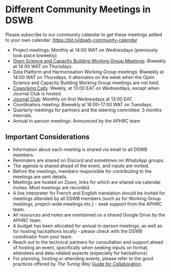 # Different Community Meetings in DSWB

Please subscribe to our community calendar to get these meetings added to your own calendar: https://bit.ly/dswb-community-calendar

- Project meetings: Monthly at 14:00 WAT on Wednesdays (previously took place biweekly)
- [Open Science and Capacity Building Working Group Meetings](./open-science-capacity-building-working-group.md): Biweekly at 14:00 WAT on Thursdays. 
- Data Platform and Harmonisation Working Group meetings: Biweekly at 14:00 WAT on Thursdays. It alternates on the week when the Open Science and Capacity Building Working Group meetings are not held.
- [Coworking Calls](./coworking-calls.md): Weekly, at 13:00 EAT on Wednesdays, except when Journal Club is hosted.
- [Journal Club](./journal-club.md): Monthly on first Wednesdays at 13:00 EAT.
- Coordinators meeting: Biweekly at 16:00–17:00 WAT on Tuesdays.
- Quarterly meetings for partners and the steering committee: 3 months intervals.
- Annual in-person meetings: Announced by the APHRC team

## Important Considerations

- Information about each meeting is shared via email to all DSWB members.
- Reminders are shared on Discord and sometimes on WhatsApp groups.
- The agenda is shared ahead of the event, and inputs are invited.
- Before the meetings, members responsible for contributing to the meetings are sent details.
- Meetings are hosted on Zoom, links for which are shared via calendar invites. Most meetings are recorded.
- A live interpreter for French and English translation should be invited for meetings attended by all DSWB members (such as for Working Group meetings, project-wide meetings etc.) - seek support from the APHRC team.
- All resources and notes are maintained on a shared Google Drive by the APHRC team.
- A budget has been allocated for annual in-person meetings, as well as for hosting hackathons locally - please check with the DSWB coordinator from your team.
- Reach out to the technical partners for consultation and support ahead of hosting an event, specifically when seeking inputs on format, attendees and data-related aspects (especially for hackathons)
- For planning, hosting or attending events, please refer to the good practices offered by *The Turing Way* [Guide for Collaboration](https://book.the-turing-way.org/collaboration/organising-meetings).
